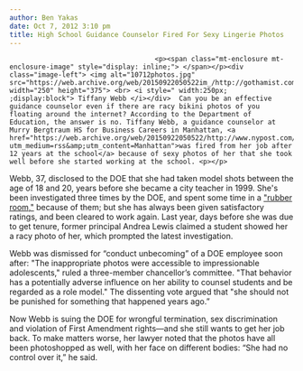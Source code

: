 ```yaml
---
author: Ben Yakas
date: Oct 7, 2012 3:10 pm
title: High School Guidance Counselor Fired For Sexy Lingerie Photos
---
```


	
										<p><span class="mt-enclosure mt-enclosure-image" style="display: inline;"> </span></p><div class="image-left"> <img alt="10712photos.jpg" src="https://web.archive.org/web/20150922050522im_/http://gothamist.com/attachments/byakas/10712photos.jpg" width="250" height="375"> <br> <i style=" width:250px; ;display:block"> Tiffany Webb </i></div>  Can you be an effective guidance counselor even if there are racy bikini photos of you floating around the internet? According to the Department of Education, the answer is no. Tiffany Webb, a guidance counselor at Murry Bergtraum HS for Business Careers in Manhattan, <a href="https://web.archive.org/web/20150922050522/http://www.nypost.com/p/news/local/manhattan/educator_stripped_of_job_XD3Njj11p6sVTwS8IO3JZI?utm_medium=rss&amp;utm_content=Manhattan">was fired from her job after 12 years at the school</a> because of sexy photos of her that she took well before she started working at the school. <p></p>

<p>Webb, 37, disclosed to the DOE that she had taken model shots between the age of 18 and 20, years before she became a city teacher in 1999. She&apos;s been investigated three times by the DOE, and spent some time in a <a href="https://web.archive.org/web/20150922050522/http://gothamist.com/tags/rubberroom">&quot;rubber room,&quot;</a> because of them; but she has always been given satisfactory ratings, and been cleared to work again. Last year, days before she was due to get tenure, former principal Andrea Lewis claimed a student showed her a racy photo of her, which prompted the latest investigation. </p>

<p>Webb was dismissed for &#x201C;conduct unbecoming&#x201D; of a DOE employee soon after: &quot;The inappropriate photos were accessible to impressionable adolescents,&quot; ruled a three-member chancellor&#x2019;s committee. &quot;That behavior has a potentially adverse influence on her ability to counsel students and be regarded as a role model.&quot; The dissenting vote argued that &quot;she should not be punished for something that happened years ago.&#x201D; </p>

<p>Now Webb is suing the DOE for wrongful termination, sex discrimination and violation of First Amendment rights&#x2014;and she still wants to get her job back. To make matters worse, her lawyer noted that the photos have all been photoshopped as well, with her face on different bodies: &#x201C;She had no control over it,&#x201D; he said.</p>					
										
									
				